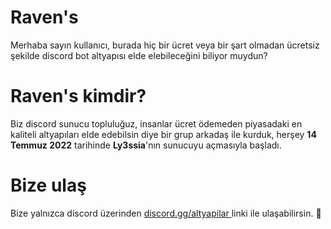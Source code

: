 <h1> Raven's </h1>
<p> Merhaba sayın kullanıcı, burada hiç bir ücret veya bir şart olmadan ücretsiz şekilde discord bot altyapısı elde elebileceğini biliyor muydun? <p>

<h1> Raven's kimdir? </h1>
<p> Biz discord sunucu topluluğuz, insanlar ücret ödemeden piyasadaki en kaliteli altyapıları elde edebilsin diye bir grup arkadaş ile kurduk, herşey <b>14 Temmuz 2022</b> tarihinde <b>Ly3ssia</b>'nın sunucuyu açmasıyla başladı. <p>

<h1> Bize ulaş </h1>
<p> Bize yalnızca discord üzerinden <a href="https://discord.gg/altyapilar"> discord.gg/altyapilar </a> linki ile ulaşabilirsin. 🍰 <p>
